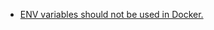 - [ENV variables should not be used in Docker.](https://blog.diogomonica.com//2017/03/27/why-you-shouldnt-use-env-variables-for-secret-data/)
